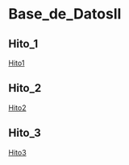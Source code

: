 # Base_de_Datosll

## Hito_1
<a  href="https://github.com/QuirogaAndres/Base_de_Datosll/tree/main/Hito%201">Hito1</a>
   
## Hito_2
<a  href="https://github.com/QuirogaAndres/Base_de_Datosll/tree/main/Hito%202">Hito2</a>

## Hito_3
<a  href="https://github.com/QuirogaAndres/Base_de_Datosll/tree/main/Hito3">Hito3</a>
